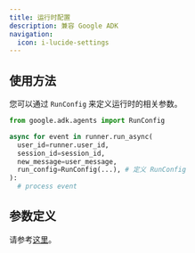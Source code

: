 ```yaml
---
title: 运行时配置
description: 兼容 Google ADK
navigation:
  icon: i-lucide-settings
---
```


## 使用方法

您可以通过 `RunConfig` 来定义运行时的相关参数。

```python [agent_run.py]
from google.adk.agents import RunConfig

async for event in runner.run_async(
  user_id=runner.user_id,
  session_id=session_id,
  new_message=user_message,
  run_config=RunConfig(...), # 定义 RunConfig
):
  # process event
```

## 参数定义

请参考[这里](https://github.com/google/adk-python/blob/main/src/google/adk/agents/run_config.py)。
